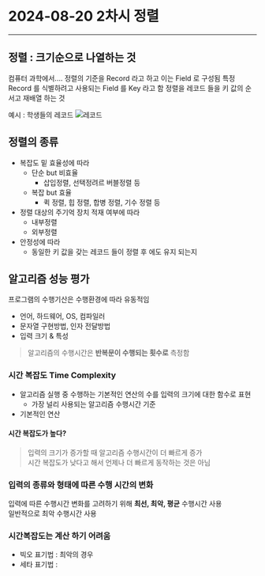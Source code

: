 # 2024-08-20  2차시  정렬
---------------------------

## 정렬 : 크기순으로 나열하는 것

컴퓨터 과학에서....
정렬의 기준을 Record 라고 하고 이는 Field 로 구성됨
특정 Record 를 식별하려고 사용되는 Field 를 Key 라고 함
정렬을 레코드 들을 키 값의 순서고 재배열 하는 것

예시 : 학생들의 레코드
![레코드](https://encrypted-tbn0.gstatic.com/images?q=tbn:ANd9GcQ6wFwlRS_VmgFfOLTIuUEOX8d8AEBQpAaaYQ&s)



## 정렬의 종류
* 복잡도 밑 효율성에 따라
    * 단순 but 비효율
        * 삽입정렬, 선택정려르 버블정렬 등
    * 복잡 but 효율
        * 퀵 정렬, 힙 정렬, 합병 정렬, 기수 정렬 등
* 정렬 대상의 주기억 장치 적재 여부에 따라
    * 내부정렬
    * 외부정렬
* 안정성에 따라
    * 동일한 키 값을 갖는 레코드 들이 정렬 후 에도 유지 되는지


## 알고리즘 성능 평가
프로그램의 수행기산은 수행환경에 따라 유동적임
* 언어, 하드웨어, OS, 컴파일러
* 문자열 구현방법, 인자 전달방법
* 입력 크기 & 특성

> 알고리즘의 수행시간은 __반복문이 수행되는 횟수로__ 측정함

### 시간 복잡도 Time Complexity
* 알고리즘 실행 중 수행하는 기본적인 연산의 수를 입력의 크기에 대한 함수로 표현
    * 가장 널리 사용되는 알고리즘 수행시간 기준
* 기본적인 연산
    

#### 시간 복잡도가 높다?
> 입력의 크기가 증가할 때 알고리즘 수행시간이 더 빠르게 증가    
> 시간 복잡도가 낮다고 해서 언제나 더 빠르게 동작하는 것은 아님

### 입력의 종류와 형태에 따른 수행 시간의 변화
입력에 따른 수행시간 변화를 고려하기 위해 __최선, 최악, 평균__ 수행시간 사용    
일반적으로 최악 수행시간 사용

### 시간복잡도는 계산 하기 어려움
* 빅오 표기법 : 최악의 경우
* 세타 표기법 : 